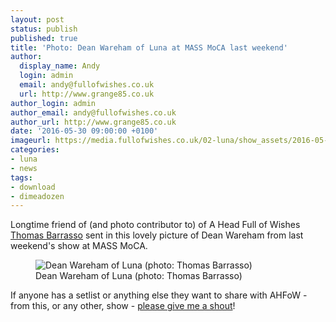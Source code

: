 ```yaml
---
layout: post
status: publish
published: true
title: 'Photo: Dean Wareham of Luna at MASS MoCA last weekend'
author:
  display_name: Andy
  login: admin
  email: andy@fullofwishes.co.uk
  url: http://www.grange85.co.uk
author_login: admin
author_email: andy@fullofwishes.co.uk
author_url: http://www.grange85.co.uk
date: '2016-05-30 09:00:00 +0100'
imageurl: https://media.fullofwishes.co.uk/02-luna/show_assets/2016-05-28/2016-05-28-luna-mass-moca-thomas-barrasso-01.jpg
categories:
- luna
- news
tags:
- download
- dimeadozen
---
```

<p class="lead">Longtime friend of (and photo contributor to) of A Head Full of Wishes <a href="http://www.nebulastudios.smugmug.com/">Thomas Barrasso</a> sent in this lovely picture of Dean Wareham from last weekend's show at MASS MoCA.</p>
<figure class="caption aligncenter"><img src="https://media.fullofwishes.co.uk/02-luna/show_assets/2016-05-28/2016-05-28-luna-mass-moca-thomas-barrasso-01.jpg" alt="Dean Wareham of Luna (photo: Thomas Barrasso)" /><figcaption class="caption-text">Dean Wareham of Luna (photo: Thomas Barrasso)</figcaption></figure>
<p>If anyone has a setlist or anything else they want to share with AHFoW - from this, or any other, show - <a href="https://www.fullofwishes.co.uk/about/">please give me a shout</a>!</p>

